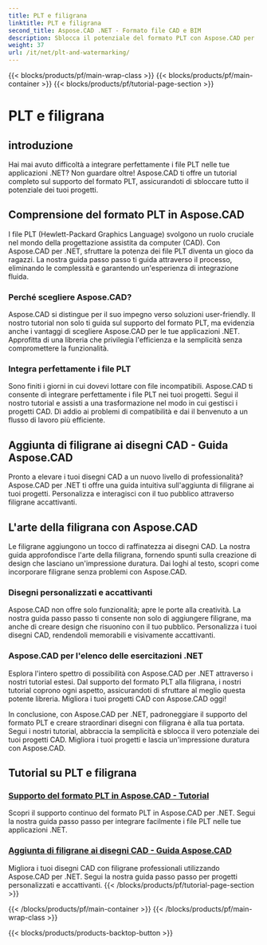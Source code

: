 ```yaml
---
title: PLT e filigrana
linktitle: PLT e filigrana
second_title: Aspose.CAD .NET - Formato file CAD e BIM
description: Sblocca il potenziale del formato PLT con Aspose.CAD per .NET. Integra facilmente i file PLT nelle tue applicazioni con i nostri tutorial passo passo.
weight: 37
url: /it/net/plt-and-watermarking/
---
```


{{< blocks/products/pf/main-wrap-class >}}
{{< blocks/products/pf/main-container >}}
{{< blocks/products/pf/tutorial-page-section >}}

# PLT e filigrana


## introduzione

Hai mai avuto difficoltà a integrare perfettamente i file PLT nelle tue applicazioni .NET? Non guardare oltre! Aspose.CAD ti offre un tutorial completo sul supporto del formato PLT, assicurandoti di sbloccare tutto il potenziale dei tuoi progetti.

## Comprensione del formato PLT in Aspose.CAD

I file PLT (Hewlett-Packard Graphics Language) svolgono un ruolo cruciale nel mondo della progettazione assistita da computer (CAD). Con Aspose.CAD per .NET, sfruttare la potenza dei file PLT diventa un gioco da ragazzi. La nostra guida passo passo ti guida attraverso il processo, eliminando le complessità e garantendo un'esperienza di integrazione fluida.

### Perché scegliere Aspose.CAD?

Aspose.CAD si distingue per il suo impegno verso soluzioni user-friendly. Il nostro tutorial non solo ti guida sul supporto del formato PLT, ma evidenzia anche i vantaggi di scegliere Aspose.CAD per le tue applicazioni .NET. Approfitta di una libreria che privilegia l'efficienza e la semplicità senza compromettere la funzionalità.

### Integra perfettamente i file PLT

Sono finiti i giorni in cui dovevi lottare con file incompatibili. Aspose.CAD ti consente di integrare perfettamente i file PLT nei tuoi progetti. Segui il nostro tutorial e assisti a una trasformazione nel modo in cui gestisci i progetti CAD. Dì addio ai problemi di compatibilità e dai il benvenuto a un flusso di lavoro più efficiente.

## Aggiunta di filigrane ai disegni CAD - Guida Aspose.CAD

Pronto a elevare i tuoi disegni CAD a un nuovo livello di professionalità? Aspose.CAD per .NET ti offre una guida intuitiva sull'aggiunta di filigrane ai tuoi progetti. Personalizza e interagisci con il tuo pubblico attraverso filigrane accattivanti.

## L'arte della filigrana con Aspose.CAD

Le filigrane aggiungono un tocco di raffinatezza ai disegni CAD. La nostra guida approfondisce l'arte della filigrana, fornendo spunti sulla creazione di design che lasciano un'impressione duratura. Dai loghi al testo, scopri come incorporare filigrane senza problemi con Aspose.CAD.

### Disegni personalizzati e accattivanti

Aspose.CAD non offre solo funzionalità; apre le porte alla creatività. La nostra guida passo passo ti consente non solo di aggiungere filigrane, ma anche di creare design che risuonino con il tuo pubblico. Personalizza i tuoi disegni CAD, rendendoli memorabili e visivamente accattivanti.

### Aspose.CAD per l'elenco delle esercitazioni .NET

Esplora l'intero spettro di possibilità con Aspose.CAD per .NET attraverso i nostri tutorial estesi. Dal supporto del formato PLT alla filigrana, i nostri tutorial coprono ogni aspetto, assicurandoti di sfruttare al meglio questa potente libreria. Migliora i tuoi progetti CAD con Aspose.CAD oggi!

In conclusione, con Aspose.CAD per .NET, padroneggiare il supporto del formato PLT e creare straordinari disegni con filigrana è alla tua portata. Segui i nostri tutorial, abbraccia la semplicità e sblocca il vero potenziale dei tuoi progetti CAD. Migliora i tuoi progetti e lascia un'impressione duratura con Aspose.CAD.
## Tutorial su PLT e filigrana
### [Supporto del formato PLT in Aspose.CAD - Tutorial](./plt-format-support-in-aspose-cad/)
Scopri il supporto continuo del formato PLT in Aspose.CAD per .NET. Segui la nostra guida passo passo per integrare facilmente i file PLT nelle tue applicazioni .NET.
### [Aggiunta di filigrane ai disegni CAD - Guida Aspose.CAD](./adding-watermarks-to-cad-drawings/)
Migliora i tuoi disegni CAD con filigrane professionali utilizzando Aspose.CAD per .NET. Segui la nostra guida passo passo per progetti personalizzati e accattivanti.
{{< /blocks/products/pf/tutorial-page-section >}}

{{< /blocks/products/pf/main-container >}}
{{< /blocks/products/pf/main-wrap-class >}}

{{< blocks/products/products-backtop-button >}}
